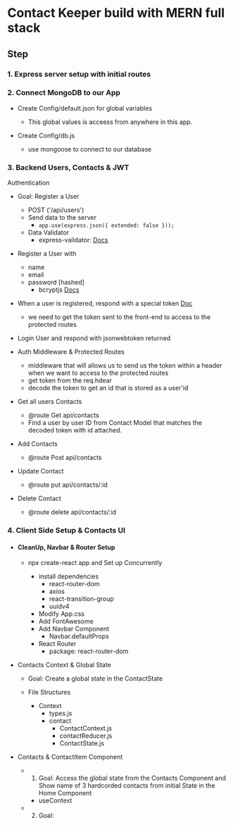 # Contact Keeper build with MERN full stack

## Step

### 1. Express server setup with initial routes

### 2. Connect MongoDB to our App

- Create Config/default.json for global variables

  - This global values is acceess from anywhere in this app.

- Create Config/db.js

  - use mongoose to connect to our database

### 3. Backend Users, Contacts & JWT

Authentication

- Goal: Register a User

  - POST ('/api/users')
  - Send data to the server
    - `app.use(express.json({ extended: false }));`
  - Data Validator
    - express-validator: [Docs](https://express-validator.github.io/docs/)

- Register a User with

  - name
  - email
  - password [hashed]
    - bcryptjs [Docs](https://www.npmjs.com/package/bcryptjs)

- When a user is registered, respond with a special token [Doc](https://jwt.io/)
  - we need to get the token sent to the front-end to access to the protected routes
- Login User and respond with jsonwebtoken returned

- Auth Middleware & Protected Routes

  - middleware that will allows us to send us the token within a header when we want to access to the protected routes
  - get token from the req.hdear
  - decode the token to get an id that is stored as a user'id

- Get all users Contacts

  - @route Get api/contacts
  - Find a user by user ID from Contact Model that matches the decoded token with id attached.

- Add Contacts

  - @route Post api/contacts

- Update Contact

  - @route put api/contacts/:id

- Delete Contact
  - @route delete api/contacts/:id

### 4. Client Side Setup & Contacts UI

- #### CleanUp, Navbar & Router Setup

  - npx create-react app and Set up Concurrently

    - install dependencies
      - react-router-dom
      - axios
      - react-transition-group
      - uuidv4
    - Modify App.css
    - Add FontAwesome
    - Add Navbar Component
      - Navbar.defaultProps
    - React Router
      - package: react-router-dom

- Contacts Context & Global State

  - Goal: Create a global state in the ContactState

  - File Structures
    - Context
      - types.js
      - contact
        - ContactContext.js
        - contactReducer.js
        - ContactState.js

- Contacts & ContactItem Component
  - 1. Goal: Access the global state from the Contacts Component and Show name of 3 hardcorded contacts from initial State in the Home Component
    - useContext
  - 2. Goal:

